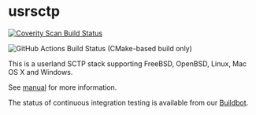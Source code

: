 # usrsctp
[![Coverity Scan Build Status](https://scan.coverity.com/projects/13430/badge.svg)](https://scan.coverity.com/projects/usrsctp)

![GitHub Actions Build Status (CMake-based build only)](https://github.com/sctplab/usrsctp/workflows/Build%20with%20CMake/badge.svg)

This is a userland SCTP stack supporting FreeBSD, OpenBSD, Linux, Mac OS X and Windows.

See [manual](Manual.md) for more information.

The status of continuous integration testing is available from our [Buildbot](http://buildbot.nplab.de:18010/#/console).
